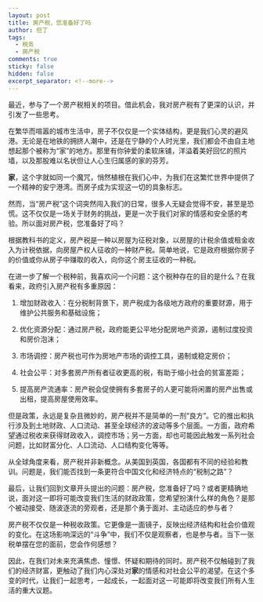 ```yaml
---
layout: post
title: 房产税，您准备好了吗
author: 但丁
tags:
  - 税务
  - 房产税
comments: true
sticky: false
hidden: false
excerpt_separator: <!--more-->
---
```

最近，参与了一个房产税相关的项目。借此机会，我对房产税有了更深的认识，并引发了一些思考。

在繁华而喧嚣的城市生活中，房子不仅仅是一个实体结构，更是我们心灵的避风港。无论是在地铁的拥挤人潮中，还是在宁静的个人时光里，我们都会不由自主地想起那个被称为“家”的地方。那里有你钟爱的柔软床铺，洋溢着美好回忆的照片墙，以及那股难以名状但让人心生归属感的家的芬芳。
<!--more-->

**家**，这个字就如同一个魔咒，悄然植根在我们心中，为我们在这繁忙世界中提供了一个精神的安宁港湾。而房子成为实现这一切的具象标志。

然而，当“房产税”这个词突然闯入我们的日常，很多人无疑会觉得不安，甚至是恐慌。这不仅仅是一场关于财务的挑战，更是一次于我们对家的情感和安全感的考验。所以面对房产税，您准备好了吗？

根据教科书的定义，房产税是一种以房屋为征税对象，以房屋的计税余值或租金收入为计税依据，向房屋产权人征收的一种财产税。简单地说，它是政府根据你房子的价值或你从房子中赚取的收入，向你这个房主征收的一种税。

在进一步了解一个税种前，我喜欢问一个问题：这个税种存在的目的是什么？在我看来，政府引入房产税有多重原因：
1. 增加财政收入：在分税制背景下，房产税成为各级地方政府的重要财源，用于维护公共服务和基础设施；
    
2. 优化资源分配：通过房产税，政府能更公平地分配房地产资源，遏制过度投资和房价泡沫；
    
3. 市场调控：房产税也可作为房地产市场的调控工具，遏制或稳定房价；
    
4. 社会公平：对多套房产所有者征收更高的税，有助于缩小社会的贫富差距；
    
5. 提高房产流通率：房产税会促使拥有多套房子的人更可能将闲置的房产出售或出租，提高房屋使用效率。

但是政策，永远是复杂且微妙的，房产税并不是简单的一剂“良方”。它的推出和执行涉及到土地财政、人口流动、甚至全球经济的波动等多个层面。一方面，政府希望通过税收来获得财政收入，调控市场；另一方面，却也可能因此触发一系列社会问题，比如财富分化、人口流动、人口结构变化等等。

从全球角度来看，房产税并非新概念。从美国到英国，各国都有不同的经验和教训。问题是，我们能否找到一条更符合中国文化和经济特点的“税制之路”？

最后，让我们回到文章开头提出的问题：房产税，您准备好了吗？或者更精确地说，面对这一即将可能改变我们生活的财政政策，您希望扮演什么样的角色？是那个被动接受、随波逐流的旁观者，还是那个勇于面对、主动适应的参与者？

房产税不仅仅是一种税收政策。它更像是一面镜子，反映出经济结构和社会价值观的变化。在这场影响深远的“斗争”中，我们不仅是观察者，也是参与者。当下一张税单摆在您的面前，您会作何感想？

因此，在我们对未来充满焦虑、憧憬、怀疑和期待的同时。房产税不仅触碰到了我们的经济财富，更触动了我们内心深处对**家**的情感和对社会公平的渴望。在这个多变的时代，让我们一起思考，一起成长，一起面对这一可能即将改变我们所有人生活的重大议题。